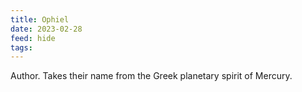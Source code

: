 ```yaml
---
title: Ophiel
date: 2023-02-28
feed: hide
tags:
---
```


Author. Takes their name from the Greek planetary spirit of  Mercury. 